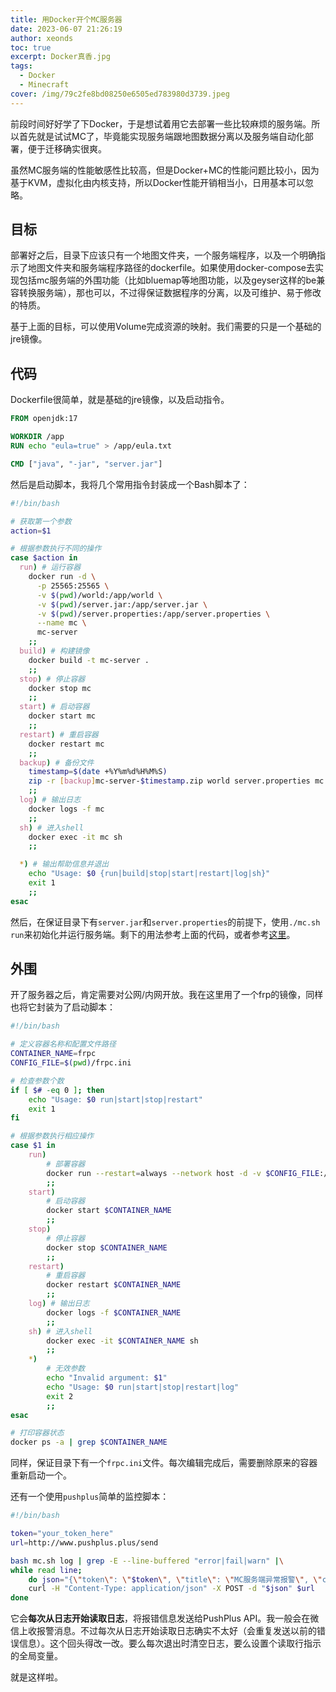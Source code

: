 ```yaml
---
title: 用Docker开个MC服务器
date: 2023-06-07 21:26:19
author: xeonds
toc: true
excerpt: Docker真香.jpg
tags:
  - Docker
  - Minecraft
cover: /img/79c2fe8bd08250e6505ed783980d3739.jpeg
---
```


前段时间好好学了下Docker，于是想试着用它去部署一些比较麻烦的服务端。所以首先就是试试MC了，毕竟能实现服务端跟地图数据分离以及服务端自动化部署，便于迁移确实很爽。

虽然MC服务端的性能敏感性比较高，但是Docker+MC的性能问题比较小，因为基于KVM，虚拟化由内核支持，所以Docker性能开销相当小，日用基本可以忽略。

## 目标

部署好之后，目录下应该只有一个地图文件夹，一个服务端程序，以及一个明确指示了地图文件夹和服务端程序路径的dockerfile。如果使用docker-compose去实现包括mc服务端的外围功能（比如bluemap等地图功能，以及geyser这样的be兼容转换服务端），那也可以，不过得保证数据程序的分离，以及可维护、易于修改的特质。

基于上面的目标，可以使用Volume完成资源的映射。我们需要的只是一个基础的jre镜像。

## 代码

Dockerfile很简单，就是基础的jre镜像，以及启动指令。

```dockerfile
FROM openjdk:17

WORKDIR /app
RUN echo "eula=true" > /app/eula.txt

CMD ["java", "-jar", "server.jar"]
```

然后是启动脚本，我将几个常用指令封装成一个Bash脚本了：

```bash
#!/bin/bash

# 获取第一个参数
action=$1

# 根据参数执行不同的操作
case $action in
  run) # 运行容器
    docker run -d \
      -p 25565:25565 \
      -v $(pwd)/world:/app/world \
      -v $(pwd)/server.jar:/app/server.jar \
      -v $(pwd)/server.properties:/app/server.properties \
      --name mc \
      mc-server
    ;;
  build) # 构建镜像
    docker build -t mc-server .
    ;;
  stop) # 停止容器
    docker stop mc
    ;;
  start) # 启动容器
    docker start mc
    ;;
  restart) # 重启容器
    docker restart mc
    ;;
  backup) # 备份文件
    timestamp=$(date +%Y%m%d%H%M%S)
    zip -r [backup]mc-server-$timestamp.zip world server.properties mc.sh Dockerfile server.jar
    ;;
  log) # 输出日志
    docker logs -f mc
    ;;
  sh) # 进入shell
    docker exec -it mc sh
    ;;

  *) # 输出帮助信息并退出
    echo "Usage: $0 {run|build|stop|start|restart|log|sh}"
    exit 1
    ;;
esac
```

然后，在保证目录下有`server.jar`和`server.properties`的前提下，使用`./mc.sh run`来初始化并运行服务端。剩下的用法参考上面的代码，或者参考[这里](https://github.com/xeonds/docker-mc/)。

## 外围

开了服务器之后，肯定需要对公网/内网开放。我在这里用了一个frp的镜像，同样也将它封装为了启动脚本：

```bash
#!/bin/bash

# 定义容器名称和配置文件路径
CONTAINER_NAME=frpc
CONFIG_FILE=$(pwd)/frpc.ini

# 检查参数个数
if [ $# -eq 0 ]; then
    echo "Usage: $0 run|start|stop|restart"
    exit 1
fi

# 根据参数执行相应操作
case $1 in
    run)
        # 部署容器
        docker run --restart=always --network host -d -v $CONFIG_FILE:/etc/frp/frpc.ini --name $CONTAINER_NAME snowdreamtech/frpc
        ;;
    start)
        # 启动容器
        docker start $CONTAINER_NAME
        ;;
    stop)
        # 停止容器
        docker stop $CONTAINER_NAME
        ;;
    restart)
        # 重启容器
        docker restart $CONTAINER_NAME
        ;;
 	log) # 输出日志
    	docker logs -f $CONTAINER_NAME
	    ;;
  	sh) # 进入shell
    	docker exec -it $CONTAINER_NAME sh
	    ;;
    *)
        # 无效参数
        echo "Invalid argument: $1"
        echo "Usage: $0 run|start|stop|restart|log"
        exit 2
        ;;
esac

# 打印容器状态
docker ps -a | grep $CONTAINER_NAME
```

同样，保证目录下有一个`frpc.ini`文件。每次编辑完成后，需要删除原来的容器重新启动一个。

还有一个使用`pushplus`简单的监控脚本：

```bash
#!/bin/bash

token="your_token_here"
url=http://www.pushplus.plus/send

bash mc.sh log | grep -E --line-buffered "error|fail|warn" |\
while read line; 
	do json="{\"token\": \"$token\", \"title\": \"MC服务端异常报警\", \"content\": \"$line\"}"
	curl -H "Content-Type: application/json" -X POST -d "$json" $url
done
```

它会**每次从日志开始读取日志**，将报错信息发送给PushPlus API。我一般会在微信上收报警消息。不过每次从日志开始读取日志确实不太好（会重复发送以前的错误信息）。这个回头得改一改。要么每次退出时清空日志，要么设置个读取行指示的全局变量。

就是这样啦。
